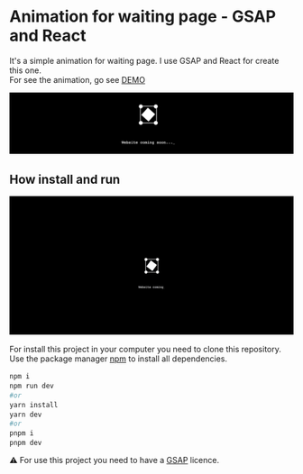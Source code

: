 # Animation for waiting page - GSAP and React

It's a simple animation for waiting page. I use GSAP and React for create this one.  
For see the animation, go see [DEMO](https://www.qodall.com/)

![Picture of Home Page](./ReadMe/HomePage.png)

## How install and run

![Gif of Home Page](./ReadMe/GifPage.gif)

For install this project in your computer you need to clone this repository.  
Use the package manager [npm](https://www.npmjs.com/) to install all dependencies.

```bash
npm i
npm run dev
#or 
yarn install
yarn dev
#or 
pnpm i
pnpm dev
```

⚠️ For use this project you need to have a [GSAP](https://greensock.com/gsap/) licence.

